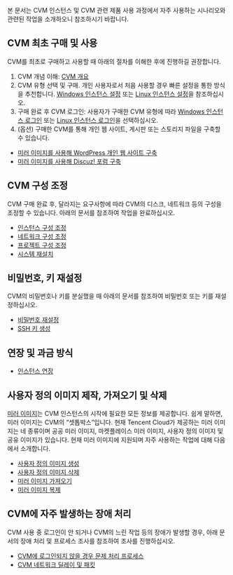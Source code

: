 본 문서는 CVM 인스턴스 및 CVM 관련 제품 사용 과정에서 자주 사용하는 시나리오와 관련된 작업을 소개하오니 참조하시기 바랍니다.


## CVM 최초 구매 및 사용
CVM를 최초로 구매하고 사용할 때 아래의 절차를 이해한 후에 진행하길 권장합니다.

1. CVM 개념 이해: [CVM 개요](https://intl.cloud.tencent.com/document/product/213/495)
2. CVM 유형 선택 및 구매. 개인 사용자로서 처음 사용할 경우 빠른 설정을 통한 방식을 추천합니다. [Windows 인스턴스 설정](https://intl.cloud.tencent.com/document/product/213/2764) 또는 [Linux 인스턴스 설정](https://intl.cloud.tencent.com/document/product/213/2936)을 참조하십시오.
3. 구매 완료 후 CVM 로그인: 사용자가 구매한 CVM 유형에 따라 [Windows 인스턴스 로그인](https://cloud.tencent.com/document/product/213/35697) 또는 [Linux 인스턴스 로그인](https://cloud.tencent.com/document/product/213/16515)을 선택하십시오.
4. (옵션) 구매한 CVM를 통해 개인 웹 사이트, 게시판 또는 스토리지 파일을 구축할 수 있습니다.
 - [미러 이미지를 사용해 WordPress 개인 웹 사이트 구축](https://cloud.tencent.com/document/product/213/9740)
 - [미러 이미지를 사용해 Discuz! 포럼 구축](https://cloud.tencent.com/document/product/213/9753)


## CVM 구성 조정
CVM 구매 완료 후, 달라지는 요구사항에 따라 CVM의 디스크, 네트워크 등의 구성을 조정할 수 있습니다. 아래의 문서를 참조하여 작업을 완료하십시오.
 - [인스턴스 구성 조정](https://intl.cloud.tencent.com/document/product/213/2178)
 - [네트워크 구성 조정](https://intl.cloud.tencent.com/document/product/213/15517)
 - [프로젝트 구성 조정](https://intl.cloud.tencent.com/document/product/213/16514)
 - [시스템 재설치](https://intl.cloud.tencent.com/document/product/213/4933)

## 비밀번호, 키 재설정
CVM의 비밀번호나 키를 분실했을 때 아래의 문서를 참조하여 비밀번호 또는 키를 재설정하십시오.
- [비밀번호 재설정](https://intl.cloud.tencent.com/document/product/213/16566)
- [SSH 키 생성](https://intl.cloud.tencent.com/document/product/213/16691)

## 연장 및 과금 방식
- [인스턴스 연장](https://intl.cloud.tencent.com/document/product/213/6143)

## 사용자 정의 이미지 제작, 가져오기 및 삭제

[미러 이미지](https://intl.cloud.tencent.com/document/product/213/4940)는 CVM 인스턴스의 시작에 필요한 모든 정보를 제공합니다. 쉽게 말하면, 미러 이미지는 CVM의 “셋톱박스”입니다. 현재 Tencent Cloud가 제공하는 미러 이미지는 네 종류이며 공공 미러 이미지, 마켓플레이스 미러 이미지, 사용자 정의 이미지 및 공유 이미지가 있습니다. 현재 미러 이미지에 지원되며 자주 사용하는 작업에 대해 다음에서 소개합니다.

- [사용자 정의 이미지 생성](https://intl.cloud.tencent.com/document/product/213/4942)
- [사용자 정의 이미지 삭제](https://intl.cloud.tencent.com/document/product/213/6036)
- [미러 이미지 가져오기](https://intl.cloud.tencent.com/document/product/213/4945)
- [미러 이미지 복제](https://intl.cloud.tencent.com/document/product/213/4943)

## CVM에 자주 발생하는 장애 처리
CVM 사용 중 로그인이 안 되거나 CVM의 느린 작업 등의 장애가 발생할 경우, 아래 문서의 장애 처리 및 프로세스 조사를 참조하여 조사를 진행하십시오.
- [CVM에 로그인되지 않을 경우 문제 처리 프로세스](https://cloud.tencent.com/document/product/213/34534)
- [CVM 네트워크 딜레이 및 패킷](https://intl.cloud.tencent.com/document/product/213/14638)
